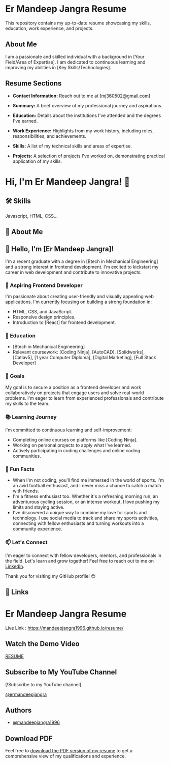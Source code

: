 # Er Mandeep Jangra Resume

This repository contains my up-to-date resume showcasing my skills, education, work experience, and projects.

## About Me

I am a passionate and skilled individual with a background in [Your Field/Area of Expertise]. I am dedicated to continuous learning and improving my abilities in [Key Skills/Technologies].

## Resume Sections

- **Contact Information:** Reach out to me at [mj360502@gmail.com]

- **Summary:** A brief overview of my professional journey and aspirations.

- **Education:** Details about the institutions I've attended and the degrees I've earned.

- **Work Experience:** Highlights from my work history, including roles, responsibilities, and achievements.

- **Skills:** A list of my technical skills and areas of expertise.

- **Projects:** A selection of projects I've worked on, demonstrating practical application of my skills.




# Hi, I'm Er Mandeep Jangra! 👋

## 🛠 Skills
Javascript, HTML, CSS...

## 🚀 About Me
## 👋 Hello, I'm [Er Mandeep Jangra]!

I'm a recent graduate with a degree in [Btech in Mechanical Engineering] and a strong interest in frontend development. I'm excited to kickstart my career in web development and contribute to innovative projects.

### 🌱 Aspiring Frontend Developer

I'm passionate about creating user-friendly and visually appealing web applications. I'm currently focusing on building a strong foundation in:

- HTML, CSS, and JavaScript.
- Responsive design principles.
- Introduction to [React] for frontend development.

### 💼 Education

- [Btech in Mechanical Engineering]
- Relevant coursework: [Coding Ninja], [AutoCAD], [Solidworks], [Catiav5], [1 year Computer Diploma], [Digital Marketing], [Full Stack Developer]

### 🚀 Goals

My goal is to secure a position as a frontend developer and work collaboratively on projects that engage users and solve real-world problems. I'm eager to learn from experienced professionals and contribute my skills to the team.

### 📚 Learning Journey

I'm committed to continuous learning and self-improvement:

- Completing online courses on platforms like [Coding Ninja].
- Working on personal projects to apply what I've learned.
- Actively participating in coding challenges and online coding communities.

### 🌟 Fun Facts

- When I'm not coding, you'll find me immersed in the world of sports. I'm an avid football enthusiast, and I never miss a chance to catch a match with friends.
- I'm a fitness enthusiast too. Whether it's a refreshing morning run, an adventurous cycling session, or an intense workout, I love pushing my limits and staying active.
- I've discovered a unique way to combine my love for sports and technology. I use social media to track and share my sports activities, connecting with fellow enthusiasts and turning workouts into a community experience.


### 📫 Let's Connect

I'm eager to connect with fellow developers, mentors, and professionals in the field. Let's learn and grow together! Feel free to reach out to me on [LinkedIn](https://www.linkedin.com/in/mandeep-singh-a7038a26a/).

Thank you for visiting my GitHub profile! 😊

## 🔗 Links

# Er Mandeep Jangra Resume

Live Link : https://mandeepjangra1996.github.io/resume/

## Watch the Demo Video

[RESUME](https://www.youtube.com/shorts/jJdaQmv6qyw)

## Subscribe to My YouTube Channel

[!Subscribe to my YouTube channel]

[@ermandeepjangra](https://www.youtube.com/channel/UCwusqBOrqzMyzRJwXHn65jg)

## Authors

- [@mandeepjangra1996](https://github.com/mandeepjangra1996)

## Download PDF

Feel free to [download the PDF version of my resume](resume.pdf) to get a comprehensive view of my qualifications and experience.
